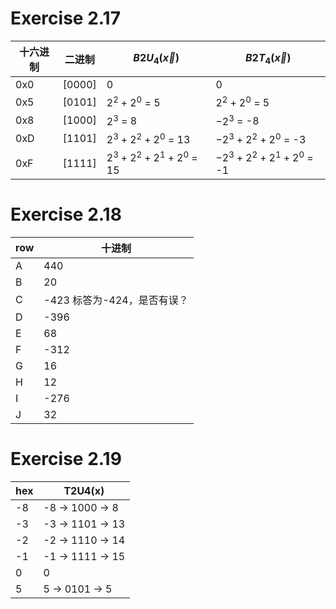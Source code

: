 # Exercise 2.17

十六进制 | 二进制 | $B2U_{4}(\vec{x})$ | $B2T_{4}(\vec{x})$
----------    | -           | -            |-
0x0          | [0000] | 0           | 0
0x5          | [0101] | $2^{2}+2^{0}$ = 5 | $2^{2}+2^0$ = 5
0x8          | [1000] | $2^{3}$ = 8 | $-2^{3}$ = -8
0xD         | [1101] | $2^{3}+2^{2}+2^{0}$ = 13 | $-2^{3}+2^{2}+2^{0}$ = -3
0xF          | [1111] | $2^{3}+2^{2}+2^{1}+2^{0}$ = 15 | $-2^{3}+2^{2}+2^{1}+2^{0}$ = -1

# Exercise 2.18

| row  | 十进制                         |
| ---- | ------------------------------ |
| A    | 440                            |
| B    | 20                             |
| C    | -423    标答为-424，是否有误？ |
| D    | -396                           |
| E    | 68                             |
| F    | -312                           |
| G    | 16                             |
| H    | 12                             |
| I    | -276                           |
| J    | 32                             |

# Exercise 2.19

| hex  | T2U4(x)          |
| ---- | ---------------- |
| -8   | -8 -> 1000 -> 8  |
| -3   | -3 -> 1101 -> 13 |
| -2   | -2 -> 1110 -> 14 |
| -1   | -1 -> 1111 -> 15 |
| 0    | 0                |
| 5    | 5 -> 0101 -> 5   |

